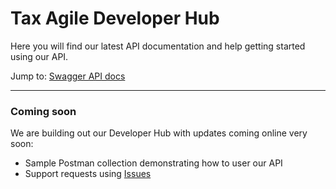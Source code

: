 # Tax Agile Developer Hub
Here you will find our latest API documentation and help getting started using our API.

Jump to:
   [Swagger API docs](https://taxagile.github.io/developer-hub)

---

### Coming soon
We are building out our Developer Hub with updates coming online very soon:
* Sample Postman collection demonstrating how to user our API
* Support requests using [Issues](https://taxagile.github.io/developer-hub/issues)
